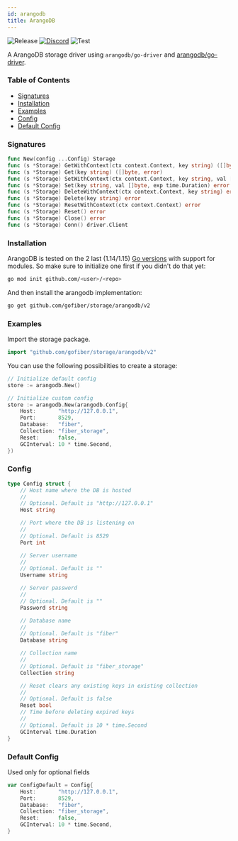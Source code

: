 ```yaml
---
id: arangodb
title: ArangoDB
---
```


![Release](https://img.shields.io/github/v/tag/gofiber/storage?filter=arangodb*)
[![Discord](https://img.shields.io/discord/704680098577514527?style=flat&label=%F0%9F%92%AC%20discord&color=00ACD7)](https://gofiber.io/discord)
![Test](https://img.shields.io/github/actions/workflow/status/gofiber/storage/test-arangodb.yml?label=Tests)

A ArangoDB storage driver using `arangodb/go-driver` and [arangodb/go-driver](https://github.com/arangodb/go-driver).

### Table of Contents
- [Signatures](#signatures)
- [Installation](#installation)
- [Examples](#examples)
- [Config](#config)
- [Default Config](#default-config)

### Signatures
```go
func New(config ...Config) Storage
func (s *Storage) GetWithContext(ctx context.Context, key string) ([]byte, error)
func (s *Storage) Get(key string) ([]byte, error)
func (s *Storage) SetWithContext(ctx context.Context, key string, val []byte, exp time.Duration) error
func (s *Storage) Set(key string, val []byte, exp time.Duration) error
func (s *Storage) DeleteWithContext(ctx context.Context, key string) error
func (s *Storage) Delete(key string) error
func (s *Storage) ResetWithContext(ctx context.Context) error
func (s *Storage) Reset() error
func (s *Storage) Close() error
func (s *Storage) Conn() driver.Client
```
### Installation
ArangoDB is tested on the 2 last (1.14/1.15) [Go versions](https://golang.org/dl/) with support for modules. So make sure to initialize one first if you didn't do that yet:
```bash
go mod init github.com/<user>/<repo>
```
And then install the arangodb implementation:
```bash
go get github.com/gofiber/storage/arangodb/v2
```

### Examples
Import the storage package.
```go
import "github.com/gofiber/storage/arangodb/v2"
```

You can use the following possibilities to create a storage:
```go
// Initialize default config
store := arangodb.New()

// Initialize custom config
store := arangodb.New(arangodb.Config{
	Host:       "http://127.0.0.1",
	Port:       8529,
	Database:   "fiber",
	Collection: "fiber_storage",
	Reset:      false,
	GCInterval: 10 * time.Second,
})
```

### Config
```go
type Config struct {
	// Host name where the DB is hosted
	//
	// Optional. Default is "http://127.0.0.1"
	Host string

	// Port where the DB is listening on
	//
	// Optional. Default is 8529
	Port int

	// Server username
	//
	// Optional. Default is ""
	Username string

	// Server password
	//
	// Optional. Default is ""
	Password string

	// Database name
	//
	// Optional. Default is "fiber"
	Database string

	// Collection name
	//
	// Optional. Default is "fiber_storage"
	Collection string

	// Reset clears any existing keys in existing collection
	//
	// Optional. Default is false
	Reset bool
	// Time before deleting expired keys
	//
	// Optional. Default is 10 * time.Second
	GCInterval time.Duration
}
```

### Default Config
Used only for optional fields
```go
var ConfigDefault = Config{
	Host:       "http://127.0.0.1",
	Port:       8529,
	Database:   "fiber",
	Collection: "fiber_storage",
	Reset:      false,
	GCInterval: 10 * time.Second,
}
```
